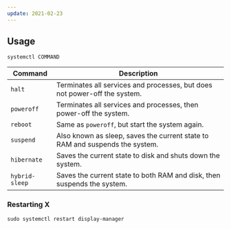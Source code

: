 ```yaml
---
update: 2021-02-23
---
```


## Usage

```shell
systemctl COMMAND
```

| Command | Description |
| --- | --- |
| `halt` | Terminates all services and processes, but does not power-off the system. |
| `poweroff` | Terminates all services and processes, then power-off the system. |
| `reboot` | Same as `poweroff`, but start the system again. |
| `suspend` | Also known as sleep, saves the current state to RAM and suspends the system. |
| `hibernate` | Saves the current state to disk and shuts down the system. |
| `hybrid-sleep` | Saves the current state to both RAM and disk, then suspends the system. |

### Restarting X

```shell
sudo systemctl restart display-manager
```
